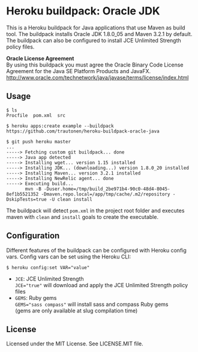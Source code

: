 Heroku buildpack: Oracle JDK
============================

This is a Heroku buildpack for Java applications that use Maven as build tool.
The buildpack installs Oracle JDK 1.8.0_05 and Maven 3.2.1 by default. The
buildpack can also be configured to install JCE Unlimited Strength policy
files.

**Oracle License Agreement**  
By using this buildpack you must agree the Oracle Binary Code License
Agreement for the Java SE Platform Products and JavaFX.  
http://www.oracle.com/technetwork/java/javase/terms/license/index.html

Usage
-----

    $ ls
    Procfile  pom.xml  src

    $ heroku apps:create example --buildpack https://github.com/trautonen/heroku-buildpack-oracle-java

    $ git push heroku master
    ...
    -----> Fetching custom git buildpack... done
    -----> Java app detected
    -----> Installing wget... version 1.15 installed
    -----> Installing JDK... (downloading...) version 1.8.0_20 installed
    -----> Installing Maven... version 3.2.1 installed
    -----> Installing NewRelic agent... done
    -----> Executing build...
           mvn -B -Duser.home=/tmp/build_2be971b4-90c0-48d4-8045-8ef1b5521352 -Dmaven.repo.local=/app/tmp/cache/.m2/repository -DskipTests=true -U clean install

The buildpack will detect `pom.xml` in the project root folder and executes
maven with `clean` and  `install` goals to create the executable.


Configuration
-------------

Different features of the buildpack can be configured with Heroku config vars.
Config vars can be set using the Heroku CLI:

    $ heroku config:set VAR="value"

* `JCE`: JCE Unlimited Strength  
  `JCE="true"` will download and apply the JCE Unlimited Strength policy files
* `GEMS`: Ruby gems  
  `GEMS="sass compass"` will install sass and compass Ruby gems  
  (gems are only available at slug compilation time)


License
-------

Licensed under the MIT License. See LICENSE.MIT file.

